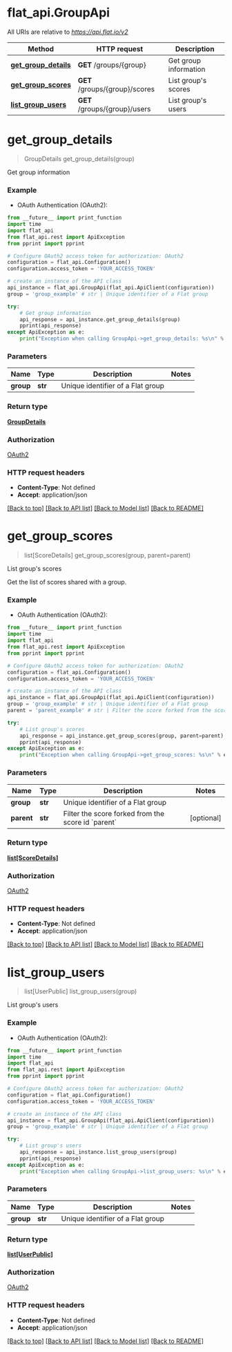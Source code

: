 # flat_api.GroupApi

All URIs are relative to *https://api.flat.io/v2*

Method | HTTP request | Description
------------- | ------------- | -------------
[**get_group_details**](GroupApi.md#get_group_details) | **GET** /groups/{group} | Get group information
[**get_group_scores**](GroupApi.md#get_group_scores) | **GET** /groups/{group}/scores | List group&#39;s scores
[**list_group_users**](GroupApi.md#list_group_users) | **GET** /groups/{group}/users | List group&#39;s users


# **get_group_details**
> GroupDetails get_group_details(group)

Get group information

### Example

* OAuth Authentication (OAuth2): 
```python
from __future__ import print_function
import time
import flat_api
from flat_api.rest import ApiException
from pprint import pprint

# Configure OAuth2 access token for authorization: OAuth2
configuration = flat_api.Configuration()
configuration.access_token = 'YOUR_ACCESS_TOKEN'

# create an instance of the API class
api_instance = flat_api.GroupApi(flat_api.ApiClient(configuration))
group = 'group_example' # str | Unique identifier of a Flat group 

try:
    # Get group information
    api_response = api_instance.get_group_details(group)
    pprint(api_response)
except ApiException as e:
    print("Exception when calling GroupApi->get_group_details: %s\n" % e)
```

### Parameters

Name | Type | Description  | Notes
------------- | ------------- | ------------- | -------------
 **group** | **str**| Unique identifier of a Flat group  | 

### Return type

[**GroupDetails**](GroupDetails.md)

### Authorization

[OAuth2](../README.md#OAuth2)

### HTTP request headers

 - **Content-Type**: Not defined
 - **Accept**: application/json

[[Back to top]](#) [[Back to API list]](../README.md#documentation-for-api-endpoints) [[Back to Model list]](../README.md#documentation-for-models) [[Back to README]](../README.md)

# **get_group_scores**
> list[ScoreDetails] get_group_scores(group, parent=parent)

List group's scores

Get the list of scores shared with a group. 

### Example

* OAuth Authentication (OAuth2): 
```python
from __future__ import print_function
import time
import flat_api
from flat_api.rest import ApiException
from pprint import pprint

# Configure OAuth2 access token for authorization: OAuth2
configuration = flat_api.Configuration()
configuration.access_token = 'YOUR_ACCESS_TOKEN'

# create an instance of the API class
api_instance = flat_api.GroupApi(flat_api.ApiClient(configuration))
group = 'group_example' # str | Unique identifier of a Flat group 
parent = 'parent_example' # str | Filter the score forked from the score id `parent` (optional)

try:
    # List group's scores
    api_response = api_instance.get_group_scores(group, parent=parent)
    pprint(api_response)
except ApiException as e:
    print("Exception when calling GroupApi->get_group_scores: %s\n" % e)
```

### Parameters

Name | Type | Description  | Notes
------------- | ------------- | ------------- | -------------
 **group** | **str**| Unique identifier of a Flat group  | 
 **parent** | **str**| Filter the score forked from the score id &#x60;parent&#x60; | [optional] 

### Return type

[**list[ScoreDetails]**](ScoreDetails.md)

### Authorization

[OAuth2](../README.md#OAuth2)

### HTTP request headers

 - **Content-Type**: Not defined
 - **Accept**: application/json

[[Back to top]](#) [[Back to API list]](../README.md#documentation-for-api-endpoints) [[Back to Model list]](../README.md#documentation-for-models) [[Back to README]](../README.md)

# **list_group_users**
> list[UserPublic] list_group_users(group)

List group's users

### Example

* OAuth Authentication (OAuth2): 
```python
from __future__ import print_function
import time
import flat_api
from flat_api.rest import ApiException
from pprint import pprint

# Configure OAuth2 access token for authorization: OAuth2
configuration = flat_api.Configuration()
configuration.access_token = 'YOUR_ACCESS_TOKEN'

# create an instance of the API class
api_instance = flat_api.GroupApi(flat_api.ApiClient(configuration))
group = 'group_example' # str | Unique identifier of a Flat group 

try:
    # List group's users
    api_response = api_instance.list_group_users(group)
    pprint(api_response)
except ApiException as e:
    print("Exception when calling GroupApi->list_group_users: %s\n" % e)
```

### Parameters

Name | Type | Description  | Notes
------------- | ------------- | ------------- | -------------
 **group** | **str**| Unique identifier of a Flat group  | 

### Return type

[**list[UserPublic]**](UserPublic.md)

### Authorization

[OAuth2](../README.md#OAuth2)

### HTTP request headers

 - **Content-Type**: Not defined
 - **Accept**: application/json

[[Back to top]](#) [[Back to API list]](../README.md#documentation-for-api-endpoints) [[Back to Model list]](../README.md#documentation-for-models) [[Back to README]](../README.md)

